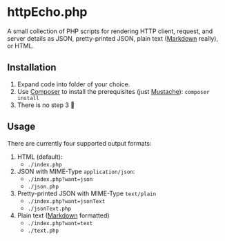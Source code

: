 # httpEcho.php

A small collection of PHP scripts for rendering HTTP client, request, and server details as JSON, pretty-printed JSON, plain text ([Markdown](https://en.wikipedia.org/wiki/Markdown) really), or HTML.

## Installation

1. Expand code into folder of your choice.
2. Use [Composer](https://getcomposer.org/) to install the prerequisites (just [Mustache](https://github.com/bobthecow/mustache.php/wiki)):
   `composer install`
3. There is no step 3 🙂

## Usage

There are currently four supported output formats:
1. HTML (default):
   * `./index.php`
2. JSON with MIME-Type `application/json`:
   * `./index.php?want=json`
   * `./json.php`
3. Pretty-printed JSON with MIME-Type `text/plain`
   * `./index.php?want=jsonText`
   * `./jsonText.php`
4. Plain text ([Markdown](https://en.wikipedia.org/wiki/Markdown) formatted)
   * `./index.php?want=text`
   * `./text.php`